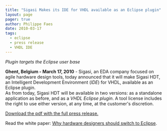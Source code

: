 ```yaml
---
title: "Sigasi Makes its IDE for VHDL available as an Eclipse plugin"
layout: page 
pager: true
author: Philippe Faes
date: 2010-03-17
tags: 
  - eclipse
  - press release
  - VHDL IDE
---
```

<div class="content">
<p><em>Plugin targets the Eclipse user base </em></p><p><strong>Ghent, Belgium - March 17, 2010</strong> - Sigasi, an EDA company focused on agile hardware design tools, today announced that it will make Sigasi HDT, an Intelligent Development Environment (<em>IDE</em>) for VHDL, available as an Eclipse plugin.<br/>As from today, Sigasi HDT will be available in two versions: as a standalone<br/>application as before, and as a <em>VHDL Eclipse plugin</em>. A tool license includes the right to use either version, at any time, at the customer's discretion. </p><p><a href="/sites/www.sigasi.com/files/press-release-Eclipse-2010-03-17.pdf">Download the pdf with the full press release.</a></p><p>Read the white paper: <a href="/node/455">Why hardware designers should switch to Eclipse</a>.</p>  </div>

